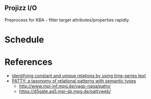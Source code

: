 Projizz I/O
-----------
Preprocess for KBA - filter target attributes/properties rapidly.

# Schedule


# References
* [Identifying constant and unique relations by using time-series text](http://dl.acm.org/citation.cfm?id=2391044)
* [PATTY: a taxonomy of relational patterns with semantic types](http://dl.acm.org/citation.cfm?id=2391076)
    * http://www.mpi-inf.mpg.de/yago-naga/patty/
    * https://d5gate.ag5.mpi-sb.mpg.de/pattyweb/
